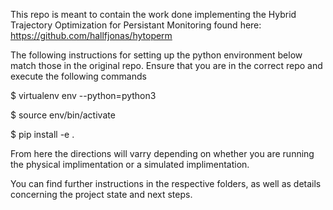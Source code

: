 This repo is meant to contain the work done implementing the 
Hybrid Trajectory Optimization for Persistant Monitoring found here:
https://github.com/hallfjonas/hytoperm

The following instructions for setting up the python environment 
below match those in the original repo. Ensure that you are in the correct
repo and execute the following commands

 $ virtualenv env --python=python3
 
 $ source env/bin/activate
 
 $ pip install -e .

From here the directions will varry depending on whether you are running
the physical implimentation or a simulated implimentation.

You can find further instructions in the respective folders, 
as well as details concerning the project state and next steps.
